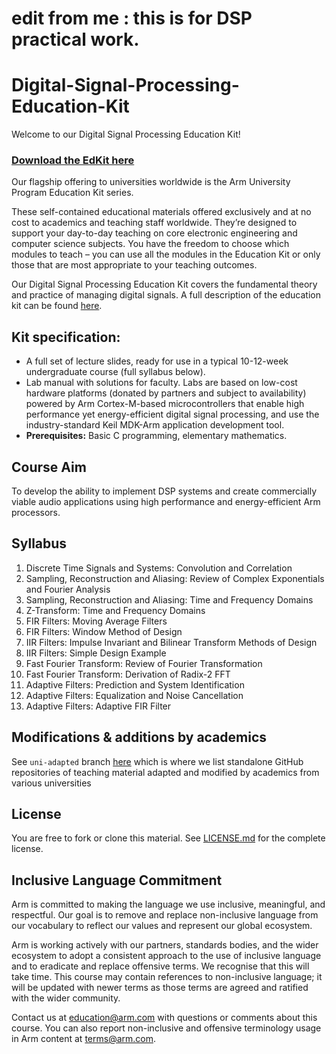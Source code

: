 # edit from me : this is for DSP practical work.


# Digital-Signal-Processing-Education-Kit

Welcome to our Digital Signal Processing Education Kit!

### [Download the EdKit here](https://github.com/arm-university/Digital-Signal-Processing-Education-Kit/archive/refs/heads/main.zip) 

Our flagship offering to universities worldwide is the Arm University Program Education Kit series.

These self-contained educational materials offered exclusively and at no cost to academics and teaching staff worldwide. They’re designed to support your day-to-day teaching on core electronic engineering and computer science subjects. You have the freedom to choose which modules to teach – you can use all the modules in the Education Kit or only those that are most appropriate to your teaching outcomes.

Our Digital Signal Processing Education Kit covers the fundamental theory and practice of managing digital signals. A full description of the education kit can be found [here](https://www.arm.com/resources/education/education-kits/digital-signal-processing).

## Kit specification:

* A full set of lecture slides, ready for use in a typical 10-12-week undergraduate course (full syllabus below).
* Lab manual with solutions for faculty. Labs are based on low-cost hardware platforms (donated by partners and subject to availability) powered by Arm Cortex-M-based microcontrollers that enable high performance yet energy-efficient digital signal processing, and use the industry-standard Keil MDK-Arm application development tool.
* **Prerequisites:** Basic C programming, elementary mathematics.

## Course Aim
To develop the ability to implement DSP systems and create commercially viable audio applications using high performance and energy-efficient Arm processors.

## Syllabus
1. Discrete Time Signals and Systems: Convolution and Correlation
1. Sampling, Reconstruction and Aliasing: Review of Complex Exponentials and Fourier Analysis
1. Sampling, Reconstruction and Aliasing: Time and Frequency Domains
1. Z-Transform: Time and Frequency Domains
1. FIR Filters: Moving Average Filters
1. FIR Filters: Window Method of Design
1. IIR Filters: Impulse Invariant and Bilinear Transform Methods of Design
1. IIR Filters: Simple Design Example
1. Fast Fourier Transform: Review of Fourier Transformation
1. Fast Fourier Transform: Derivation of Radix-2 FFT
1. Adaptive Filters: Prediction and System Identification
1. Adaptive Filters: Equalization and Noise Cancellation
1. Adaptive Filters: Adaptive FIR Filter

## Modifications & additions by academics 
See `uni-adapted` branch [here](https://github.com/arm-university/Digital-Signal-Processing-Education-Kit/tree/uni-adapted/) which is where we list standalone GitHub repositories of teaching material adapted and modified by academics from various universities

## License
You are free to fork or clone this material. See [LICENSE.md](https://github.com/arm-university/Digital-Signal-Processing-Education-Kit/blob/main/License/LICENSE.md) for the complete license.

## Inclusive Language Commitment
Arm is committed to making the language we use inclusive, meaningful, and respectful. Our goal is to remove and replace non-inclusive language from our vocabulary to reflect our values and represent our global ecosystem.
 
Arm is working actively with our partners, standards bodies, and the wider ecosystem to adopt a consistent approach to the use of inclusive language and to eradicate and replace offensive terms. We recognise that this will take time. This course may contain references to non-inclusive language; it will be updated with newer terms as those terms are agreed and ratified with the wider community. 
 
Contact us at education@arm.com with questions or comments about this course. You can also report non-inclusive and offensive terminology usage in Arm content at terms@arm.com.
